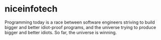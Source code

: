# niceinfotech
Programming today is a race between software engineers striving to build bigger and better idiot-proof programs, and the universe trying to produce bigger and better idiots. So far, the universe is winning.
